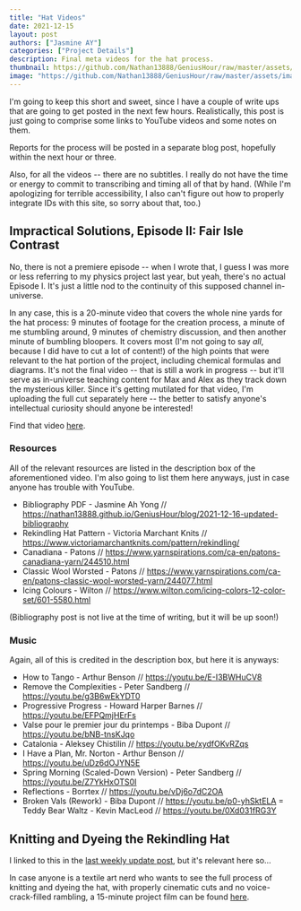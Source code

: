 ```yaml
---
title: "Hat Videos"
date: 2021-12-15
layout: post
authors: ["Jasmine AY"]
categories: ["Project Details"]
description: Final meta videos for the hat process.
thumbnail: https://github.com/Nathan13888/GeniusHour/raw/master/assets/images/resize.png"
image: "https://github.com/Nathan13888/GeniusHour/raw/master/assets/images/resize.png"
---
```


I'm going to keep this short and sweet, since I have a couple of write ups that are going to get posted in the next few hours. Realistically, this post is just going to comprise some links to YouTube videos and some notes on them.

Reports for the process will be posted in a separate blog post, hopefully within the next hour or three.

Also, for all the videos -- there are no subtitles. I really do not have the time or energy to commit to transcribing and timing all of that by hand. (While I'm apologizing for terrible accessibility, I also can't figure out how to properly integrate IDs with this site, so sorry about that, too.)

## Impractical Solutions, Episode II: Fair Isle Contrast

No, there is not a premiere episode -- when I wrote that, I guess I was more or less referring to my physics project last year, but yeah, there's no actual Episode I. It's just a little nod to the continuity of this supposed channel in-universe.

In any case, this is a 20-minute video that covers the whole nine yards for the hat process: 9 minutes of footage for the creation process, a minute of me stumbling around, 9 minutes of chemistry discussion, and then another minute of bumbling bloopers. It covers most (I'm not going to say _all_, because I did have to cut a lot of content!) of the high points that were relevant to the hat portion of the project, including chemical formulas and diagrams. It's not the final video -- that is still a work in progress -- but it'll serve as in-universe teaching content for Max and Alex as they track down the mysterious killer. Since it's getting mutilated for that video, I'm uploading the full cut separately here -- the better to satisfy anyone's intellectual curiosity should anyone be interested!

Find that video [here](https://youtu.be/VKyVxNapFOY).

### Resources

All of the relevant resources are listed in the description box of the aforementioned video. I'm also going to list them here anyways, just in case anyone has trouble with YouTube.

- Bibliography PDF - Jasmine Ah Yong // https://nathan13888.github.io/GeniusHour/blog/2021-12-16-updated-bibliography
- Rekindling Hat Pattern - Victoria Marchant Knits // https://www.victoriamarchantknits.com/pattern/rekindling/
- Canadiana - Patons // https://www.yarnspirations.com/ca-en/patons-canadiana-yarn/244510.html
- Classic Wool Worsted - Patons // https://www.yarnspirations.com/ca-en/patons-classic-wool-worsted-yarn/244077.html
- Icing Colours - Wilton // https://www.wilton.com/icing-colors-12-color-set/601-5580.html

(Bibliography post is not live at the time of writing, but it will be up soon!)

### Music

Again, all of this is credited in the description box, but here it is anyways:

- How to Tango - Arthur Benson // https://youtu.be/E-I3BWHuCV8
- Remove the Complexities - Peter Sandberg // https://youtu.be/g3B6wEkYDT0
- Progressive Progress - Howard Harper Barnes // https://youtu.be/EFPQmjHErFs
- Valse pour le premier jour du printemps - Biba Dupont // https://youtu.be/bNB-tnsKJqo
- Catalonia - Aleksey Chistilin // https://youtu.be/xydfOKvRZqs
- I Have a Plan, Mr. Norton - Arthur Benson // https://youtu.be/uDz6dOJYN5E
- Spring Morning (Scaled-Down Version) - Peter Sandberg // https://youtu.be/Z7YkHxOTS0I
- Reflections - Borrtex // https://youtu.be/vDj6o7dC2OA
- Broken Vals (Rework) - Biba Dupont // https://youtu.be/p0-yhSktELA
= Teddy Bear Waltz - Kevin MacLeod // https://youtu.be/0Xd031fRG3Y

## Knitting and Dyeing the Rekindling Hat

I linked to this in the [last weekly update post](https://nathan13888.github.io/GeniusHour/blog/2021-12-11-week-vii-weekly-update/), but it's relevant here so...

In case anyone is a textile art nerd who wants to see the full process of knitting and dyeing the hat, with properly cinematic cuts and no voice-crack-filled rambling, a 15-minute project film can be found [here](https://youtu.be/7xaW4bBOjN0).
